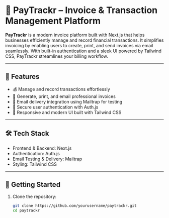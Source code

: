 # 💼 PayTrackr – Invoice & Transaction Management Platform

**PayTrackr** is a modern invoice platform built with Next.js that helps businesses efficiently manage and record financial transactions. It simplifies invoicing by enabling users to create, print, and send invoices via email seamlessly. With built-in authentication and a sleek UI powered by Tailwind CSS, PayTrackr streamlines your billing workflow.

---

## 🚀 Features

- 💰 Manage and record transactions effortlessly  
- 🧾 Generate, print, and email professional invoices  
- 📧 Email delivery integration using Mailtrap for testing  
- 🔐 Secure user authentication with Auth.js  
- 🎨 Responsive and modern UI built with Tailwind CSS

---

## 🛠️ Tech Stack

- Frontend & Backend: Next.js  
- Authentication: Auth.js  
- Email Testing & Delivery: Mailtrap  
- Styling: Tailwind CSS

---

## 📌 Getting Started

1. Clone the repository:  
   ```bash
   git clone https://github.com/yourusername/paytrackr.git
   cd paytrackr
